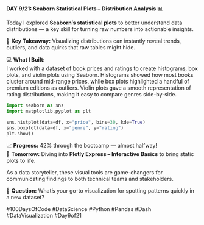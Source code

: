 **DAY 9/21: Seaborn Statistical Plots – Distribution Analysis 📊**

Today I explored **Seaborn’s statistical plots** to better understand data distributions — a key skill for turning raw numbers into actionable insights.  

🎯 **Key Takeaway:** Visualizing distributions can instantly reveal trends, outliers, and data quirks that raw tables might hide.  

💻 **What I Built:**  
I worked with a dataset of book prices and ratings to create histograms, box plots, and violin plots using Seaborn. Histograms showed how most books cluster around mid-range prices, while box plots highlighted a handful of premium editions as outliers. Violin plots gave a smooth representation of rating distributions, making it easy to compare genres side-by-side.  

```python
import seaborn as sns
import matplotlib.pyplot as plt

sns.histplot(data=df, x="price", bins=30, kde=True)
sns.boxplot(data=df, x="genre", y="rating")
plt.show()
```

📈 **Progress:** 42% through the bootcamp — almost halfway!  
🚀 **Tomorrow:** Diving into **Plotly Express – Interactive Basics** to bring static plots to life.

As a data storyteller, these visual tools are game-changers for communicating findings to both technical teams and stakeholders.  

💬 **Question:** What’s your go-to visualization for spotting patterns quickly in a new dataset?  

#100DaysOfCode #DataScience #Python #Pandas #Dash #DataVisualization #Day9of21